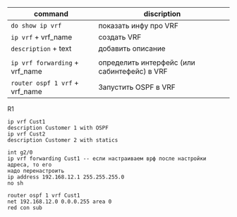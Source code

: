 
| command                        | discription                                  |
| ------------------------------ | -------------------------------------------- |
| `do show ip vrf`               | показать инфу про VRF                        |
| `ip vrf` + vrf_name            | создать VRF                                  |
| `description` + text           | добавить описание                            |
|                                |                                              |
| `ip vrf forwarding` + vrf_name | определить интерфейс (или сабинтефейс) в VRF |
| `router ospf 1 vrf` + vrf_name | Запустить OSPF в VRF                         |

R1
```
ip vrf Cust1
description Customer 1 with OSPF
ip vrf Cust2
description Customer 2 with statics

int g2/0
ip vrf forwarding Cust1 -- если настраиваем врф после настройки адреса, то его
надо перенастроить
ip address 192.168.12.1 255.255.255.0
no sh

router ospf 1 vrf Cust1
net 192.168.12.0 0.0.0.255 area 0
red con sub
```